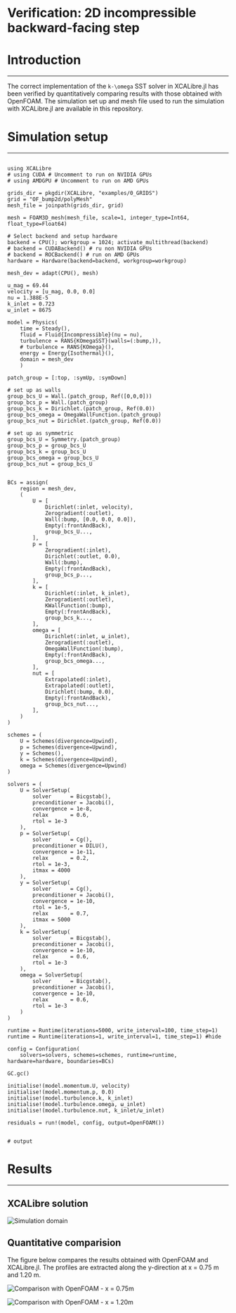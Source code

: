 # Verification: 2D incompressible backward-facing step

# Introduction
---

The correct implementation of the ``k-\omega`` SST solver in XCALibre.jl has been verified by quantitatively comparing results with those obtained with OpenFOAM. The simulation set up and mesh file used to run the simulation with XCALibre.jl are available in this repository.

# Simulation setup
---

```jldoctest;  filter = r".*"s => s"", output = false

using XCALibre
# using CUDA # Uncomment to run on NVIDIA GPUs
# using AMDGPU # Uncomment to run on AMD GPUs

grids_dir = pkgdir(XCALibre, "examples/0_GRIDS")
grid = "OF_bump2d/polyMesh"
mesh_file = joinpath(grids_dir, grid)

mesh = FOAM3D_mesh(mesh_file, scale=1, integer_type=Int64, float_type=Float64)

# Select backend and setup hardware
backend = CPU(); workgroup = 1024; activate_multithread(backend)
# backend = CUDABackend() # ru non NVIDIA GPUs
# backend = ROCBackend() # run on AMD GPUs
hardware = Hardware(backend=backend, workgroup=workgroup)

mesh_dev = adapt(CPU(), mesh)

u_mag = 69.44
velocity = [u_mag, 0.0, 0.0]
nu = 1.388E-5
k_inlet = 0.723
ω_inlet = 8675

model = Physics(
    time = Steady(),
    fluid = Fluid{Incompressible}(nu = nu),
    turbulence = RANS{KOmegaSST}(walls=(:bump,)),
    # turbulence = RANS{KOmega}(),
    energy = Energy{Isothermal}(),
    domain = mesh_dev
    )

patch_group = [:top, :symUp, :symDown]

# set up as walls
group_bcs_U = Wall.(patch_group, Ref([0,0,0]))
group_bcs_p = Wall.(patch_group)
group_bcs_k = Dirichlet.(patch_group, Ref(0.0))
group_bcs_omega = OmegaWallFunction.(patch_group)
group_bcs_nut = Dirichlet.(patch_group, Ref(0.0))

# set up as symmetric
group_bcs_U = Symmetry.(patch_group)
group_bcs_p = group_bcs_U
group_bcs_k = group_bcs_U
group_bcs_omega = group_bcs_U
group_bcs_nut = group_bcs_U


BCs = assign(
    region = mesh_dev,
    (
        U = [
            Dirichlet(:inlet, velocity),
            Zerogradient(:outlet),
            Wall(:bump, [0.0, 0.0, 0.0]),
            Empty(:frontAndBack),
            group_bcs_U...,
        ],
        p = [
            Zerogradient(:inlet),
            Dirichlet(:outlet, 0.0),
            Wall(:bump),
            Empty(:frontAndBack),
            group_bcs_p...,
        ],
        k = [
            Dirichlet(:inlet, k_inlet),
            Zerogradient(:outlet),
            KWallFunction(:bump),
            Empty(:frontAndBack),
            group_bcs_k...,
        ],
        omega = [
            Dirichlet(:inlet, ω_inlet),
            Zerogradient(:outlet),
            OmegaWallFunction(:bump),
            Empty(:frontAndBack),
            group_bcs_omega...,
        ],
        nut = [
            Extrapolated(:inlet),
            Extrapolated(:outlet),
            Dirichlet(:bump, 0.0),
            Empty(:frontAndBack),
            group_bcs_nut...,
        ],
    )
)

schemes = (
    U = Schemes(divergence=Upwind),
    p = Schemes(divergence=Upwind),
    y = Schemes(),
    k = Schemes(divergence=Upwind),
    omega = Schemes(divergence=Upwind)
)

solvers = (
    U = SolverSetup(
        solver      = Bicgstab(),
        preconditioner = Jacobi(),
        convergence = 1e-8,
        relax       = 0.6,
        rtol = 1e-3
    ),
    p = SolverSetup(
        solver      = Cg(),
        preconditioner = DILU(),
        convergence = 1e-11,
        relax       = 0.2,
        rtol = 1e-3,
        itmax = 4000
    ),
    y = SolverSetup(
        solver      = Cg(),
        preconditioner = Jacobi(),
        convergence = 1e-10,
        rtol = 1e-5,
        relax       = 0.7,
        itmax = 5000
    ),
    k = SolverSetup(
        solver      = Bicgstab(),
        preconditioner = Jacobi(),
        convergence = 1e-10,
        relax       = 0.6,
        rtol = 1e-3
    ),
    omega = SolverSetup(
        solver      = Bicgstab(),
        preconditioner = Jacobi(), 
        convergence = 1e-10,
        relax       = 0.6,
        rtol = 1e-3
    )
)

runtime = Runtime(iterations=5000, write_interval=100, time_step=1)
runtime = Runtime(iterations=1, write_interval=1, time_step=1) #hide

config = Configuration(
    solvers=solvers, schemes=schemes, runtime=runtime, hardware=hardware, boundaries=BCs)

GC.gc()

initialise!(model.momentum.U, velocity)
initialise!(model.momentum.p, 0.0)
initialise!(model.turbulence.k, k_inlet)
initialise!(model.turbulence.omega, ω_inlet)
initialise!(model.turbulence.nut, k_inlet/ω_inlet)

residuals = run!(model, config, output=OpenFOAM())


# output

```

# Results
---

## XCALibre solution

![Simulation domain](figures/07/flowfield.png)

## Quantitative comparision

The figure below compares the results obtained with OpenFOAM and XCALibre.jl. The profiles are extracted along the y-direction at x = 0.75 m and 1.20 m. 

![Comparison with OpenFOAM - x = 0.75m](figures/07/075_2dbump_case.png)

![Comparison with OpenFOAM - x = 1.20m](figures/07/120_2dbump_case.png)